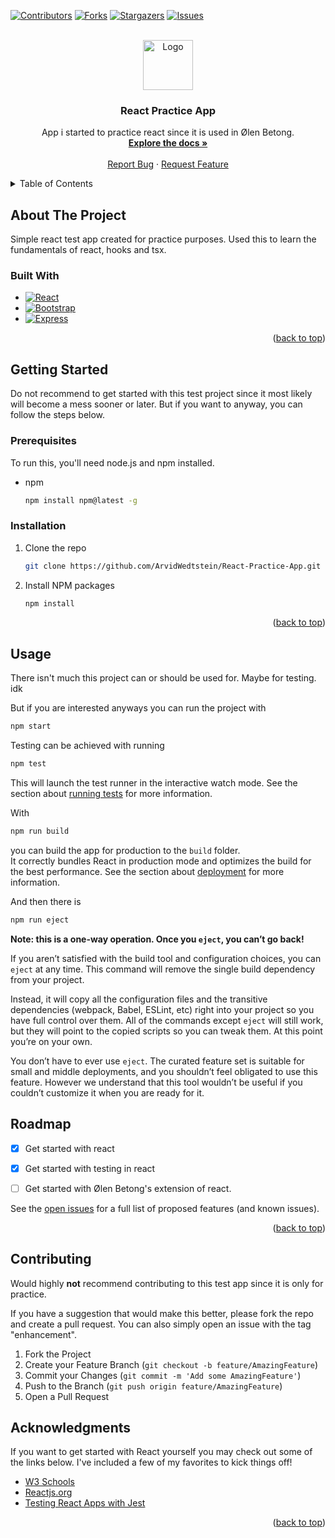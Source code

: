 <a name="readme-top"></a>


<!-- PROJECT SHIELDS -->
[![Contributors][contributors-shield]][contributors-url]
[![Forks][forks-shield]][forks-url]
[![Stargazers][stars-shield]][stars-url]
[![Issues][issues-shield]][issues-url]



<!-- PROJECT LOGO -->
<br />
<div align="center">
  <a href="https://github.com/ArvidWedtstein/React-Practice-App">
    <img src="https://upload.wikimedia.org/wikipedia/commons/thumb/a/a7/React-icon.svg/2300px-React-icon.svg.png" alt="Logo" height="80">
  </a>

  <h3 align="center">React Practice App</h3>

  <p align="center">
    App i started to practice react since it is used in Ølen Betong.
    <br />
    <a href="https://github.com/ArvidWedtstein/React-Practice-App"><strong>Explore the docs »</strong></a>
    <br />
    <br />
    <a href="https://github.com/ArvidWedtstein/React-Practice-App/issues">Report Bug</a>
    ·
    <a href="https://github.com/ArvidWedtstein/React-Practice-App/issues">Request Feature</a>
  </p>
</div>



<!-- TABLE OF CONTENTS -->
<details>
  <summary>Table of Contents</summary>
  <ol>
    <li>
      <a href="#about-the-project">About The Project</a>
      <ul>
        <li><a href="#built-with">Built With</a></li>
      </ul>
    </li>
    <li>
      <a href="#getting-started">Getting Started</a>
      <ul>
        <li><a href="#prerequisites">Prerequisites</a></li>
        <li><a href="#installation">Installation</a></li>
      </ul>
    </li>
    <li><a href="#usage">Usage</a></li>
    <li><a href="#roadmap">Roadmap</a></li>
    <li><a href="#contributing">Contributing</a></li>
    <li><a href="#acknowledgments">Acknowledgments</a></li>
  </ol>
</details>



<!-- ABOUT THE PROJECT -->
## About The Project

Simple react test app created for practice purposes. Used this to learn the fundamentals of react, hooks and tsx. 






### Built With

* [![React][React.js]][React-url]
* [![Bootstrap][Bootstrap.com]][Bootstrap-url]
* [![Express][Expressjs.com]][Express-url]

<p align="right">(<a href="#readme-top">back to top</a>)</p>



<!-- GETTING STARTED -->
## Getting Started

Do not recommend to get started with this test project since it most likely will become a mess sooner or later. 
But if you want to anyway, you can follow the steps below.

### Prerequisites

To run this, you'll need node.js and npm installed.
* npm
  ```sh
  npm install npm@latest -g
  ```

### Installation

1. Clone the repo
   ```sh
   git clone https://github.com/ArvidWedtstein/React-Practice-App.git
   ```
2. Install NPM packages
   ```sh
   npm install
   ```

<p align="right">(<a href="#readme-top">back to top</a>)</p>



<!-- USAGE EXAMPLES -->
## Usage

There isn't much this project can or should be used for. Maybe for testing. idk

But if you are interested anyways you can run the project with
   ```sh
   npm start
   ```

Testing can be achieved with running 
   ```sh
   npm test
   ```
This will launch the test runner in the interactive watch mode.
See the section about [running tests](https://facebook.github.io/create-react-app/docs/running-tests) for more information.

With 
   ```sh
   npm run build 
   ```
you can build the app for production to the `build` folder.\
It correctly bundles React in production mode and optimizes the build for the best performance.
See the section about [deployment](https://facebook.github.io/create-react-app/docs/deployment) for more information.

And then there is
   ```sh
   npm run eject
   ```
**Note: this is a one-way operation. Once you `eject`, you can’t go back!**

If you aren’t satisfied with the build tool and configuration choices, you can `eject` at any time. This command will remove the single build dependency from your project.

Instead, it will copy all the configuration files and the transitive dependencies (webpack, Babel, ESLint, etc) right into your project so you have full control over them. All of the commands except `eject` will still work, but they will point to the copied scripts so you can tweak them. At this point you’re on your own.

You don’t have to ever use `eject`. The curated feature set is suitable for small and middle deployments, and you shouldn’t feel obligated to use this feature. However we understand that this tool wouldn’t be useful if you couldn’t customize it when you are ready for it.




<!-- ROADMAP -->
## Roadmap

- [x] Get started with react
- [x] Get started with testing in react
- [ ] Get started with Ølen Betong's extension of react.


See the [open issues](https://github.com/ArvidWedtstein/React-Practice-App) for a full list of proposed features (and known issues).

<p align="right">(<a href="#readme-top">back to top</a>)</p>



<!-- CONTRIBUTING -->
## Contributing

Would highly **not** recommend contributing to this test app since it is only for practice.

If you have a suggestion that would make this better, please fork the repo and create a pull request. You can also simply open an issue with the tag "enhancement".

1. Fork the Project
2. Create your Feature Branch (`git checkout -b feature/AmazingFeature`)
3. Commit your Changes (`git commit -m 'Add some AmazingFeature'`)
4. Push to the Branch (`git push origin feature/AmazingFeature`)
5. Open a Pull Request




<!-- ACKNOWLEDGMENTS -->
## Acknowledgments

If you want to get started with React yourself you may check out some of the links below. I've included a few of my favorites to kick things off!

* [W3 Schools](https://www.w3schools.com/react/default.asp)
* [Reactjs.org](https://reactjs.org/docs/getting-started.html)
* [Testing React Apps with Jest](https://jestjs.io/docs/tutorial-react)

<p align="right">(<a href="#readme-top">back to top</a>)</p>



<!-- MARKDOWN LINKS & IMAGES -->

[contributors-shield]: https://img.shields.io/github/contributors/ArvidWedtstein/React-Practice-App.svg?style=for-the-badge
[contributors-url]: https://github.com/ArvidWedtstein/React-Practice-App/graphs/contributors
[forks-shield]: https://img.shields.io/github/forks/ArvidWedtstein/React-Practice-App.svg?style=for-the-badge
[forks-url]: https://github.com/ArvidWedtstein/React-Practice-App/network/members
[stars-shield]: https://img.shields.io/github/stars/ArvidWedtstein/React-Practice-App.svg?style=for-the-badge
[stars-url]: https://github.com/ArvidWedtstein/React-Practice-App/stargazers
[issues-shield]: https://img.shields.io/github/issues/ArvidWedtstein/React-Practice-App.svg?style=for-the-badge
[issues-url]: https://github.com/ArvidWedtstein/React-Practice-App/issues
[React.js]: https://img.shields.io/badge/React-20232A?style=for-the-badge&logo=react&logoColor=61DAFB
[React-url]: https://reactjs.org/
[Bootstrap.com]: https://img.shields.io/badge/Bootstrap-563D7C?style=for-the-badge&logo=bootstrap&logoColor=white
[Bootstrap-url]: https://getbootstrap.com
[Expressjs.com]: https://img.shields.io/badge/Express-353535?style=for-the-badge&logo=express&logoColor=white
[Express-url]: https://expressjs.com
